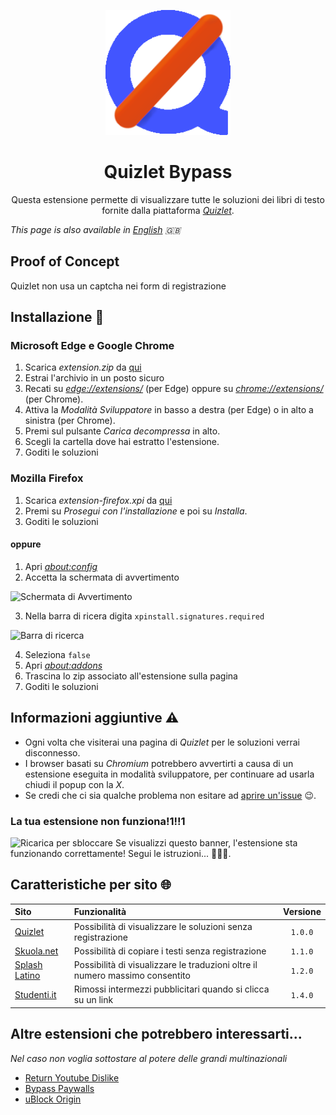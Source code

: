 <p align="center">
  <img width="200" src="public/icons/logo-192.png" alt="Quizlet Bypass logo">
</p>
<h1 align="center">
  Quizlet Bypass
</h1>
<p align="center">
  Questa estensione permette di visualizzare tutte le soluzioni dei libri di testo fornite dalla piattaforma <a href="htps://qizlet.com/"><i>Quizlet</i></a>.
</p>

_This page is also available in <a href="./README.md">English</a> 🇬🇧_

## Proof of Concept
Quizlet non usa un captcha nei form di registrazione

## Installazione 📲
### Microsoft Edge e Google Chrome
1. Scarica _extension.zip_ da [qui](https://github.com/rospino74/Quizlet-Bypass/releases/latest/download/extension.zip)
2. Estrai l'archivio in un posto sicuro
3. Recati su _[edge://extensions/](edge://extensions/)_ (per Edge) oppure su _[chrome://extensions/](chrome://extensions/)_ (per Chrome).
4. Attiva la _Modalità Sviluppatore_ in basso a destra (per Edge) o in alto a sinistra (per Chrome).
5. Premi sul pulsante _Carica decompressa_ in alto.
6. Scegli la cartella dove hai estratto l'estensione.
7. Goditi le soluzioni

### Mozilla Firefox
1. Scarica _extension-firefox.xpi_ da [qui](https://github.com/rospino74/Quizlet-Bypass/releases/latest/download/extension-firefox.xpi)
2. Premi su _Prosegui con l'installazione_ e poi su _Installa_.
7. Goditi le soluzioni

#### oppure

1. Apri _[about:config](about:config)_
2. Accetta la schermata di avvertimento

![Schermata di Avvertimento](https://sqleoni.altervista.org/file/png/about-config-warning.png)

3. Nella barra di ricera digita `xpinstall.signatures.required`

![Barra di ricerca](https://sqleoni.altervista.org/file/png/about-config-search.png)

4. Seleziona `false`
5. Apri _[about:addons](about:addons)_
6. Trascina lo zip associato all'estensione sulla pagina
7. Goditi le soluzioni

## Informazioni aggiuntive ⚠️
* Ogni volta che visiterai una pagina di _Quizlet_ per le soluzioni verrai disconnesso.
* I browser basati su _Chromium_ potrebbero avvertirti a causa di un estensione eseguita in modalità sviluppatore, per continuare ad usarla chiudi il popup con la _X_.
* Se credi che ci sia qualche problema non esitare ad [aprire un'issue](https://github.com/rospino74/Quizlet-Bypass/issues/new/choose) 😉.

### La tua estensione non funziona!1!!1
![Ricarica per sbloccare](https://sqleoni.altervista.org/file/png/quizlet-unlock-refresh.png)
Se visualizzi questo banner, l'estensione sta funzionando correttamente! Segui le istruzioni... 🤦🏽‍♂️.

## Caratteristiche per sito 🌐
| Sito | Funzionalità | Versione |
|:---|:---| :---: |
| [Quizlet](https://quizlet.com/) | Possibilità di visualizzare le soluzioni senza registrazione | `1.0.0` |
| [Skuola.net](https://skuola.net/) | Possibilità di copiare i testi senza registrazione | `1.1.0` |
| [Splash Latino](https://latin.it/) | Possibilità di visualizzare le traduzioni oltre il numero massimo consentito | `1.2.0` |
| [Studenti.it](https://www.studenti.it/) | Rimossi intermezzi pubblicitari quando si clicca su un link | `1.4.0` |

## Altre estensioni che potrebbero interessarti...
_Nel caso non voglia sottostare al potere delle grandi multinazionali_
* [Return Youtube Dislike](https://github.com/Anarios/return-youtube-dislike)
* [Bypass Paywalls](https://github.com/iamadamdev/bypass-paywalls-chrome)
* [uBlock Origin](https://github.com/gorhill/uBlock)
